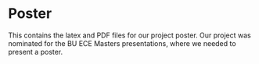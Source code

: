 # Poster

This contains the latex and PDF files for our project poster. Our project was nominated for the BU ECE Masters presentations, where we needed to present a poster.